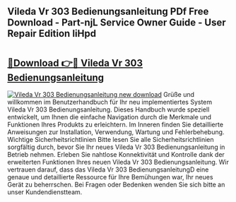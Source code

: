 ## Vileda Vr 303 Bedienungsanleitung PDf Free Download - Part-njL Service Owner Guide - User Repair Edition IiHpd

# <h2><a href="http://df5h1if.blite.top/?on=Vileda+Vr+303+Bedienungsanleitung">🔗Download 👉🔴 Vileda Vr 303 Bedienungsanleitung</a></h2>

[![Vileda Vr 303 Bedienungsanleitung new download](https://i.imgur.com/lujVjoI.png)](http://df5h1if.blite.top/?on=Vileda+Vr+303+Bedienungsanleitung)
Grüße und willkommen im Benutzerhandbuch für Ihr neu implementiertes System Vileda Vr 303 Bedienungsanleitung. Dieses Handbuch wurde speziell entwickelt, um Ihnen die einfache Navigation durch die Merkmale und Funktionen Ihres Produkts zu erleichtern. Im Inneren finden Sie detaillierte Anweisungen zur Installation, Verwendung, Wartung und Fehlerbehebung. Wichtige Sicherheitsrichtlinien Bitte lesen Sie alle Sicherheitsrichtlinien sorgfältig durch, bevor Sie Ihr neues Vileda Vr 303 Bedienungsanleitung in Betrieb nehmen. Erleben Sie nahtlose Konnektivität und Kontrolle dank der erweiterten Funktionen Ihres neuen Vileda Vr 303 Bedienungsanleitung. Wir vertrauen darauf, dass das Vileda Vr 303 BedienungsanleitungD eine genaue und detaillierte Ressource für Ihre Bemühungen war, Ihr neues Gerät zu beherrschen. Bei Fragen oder Bedenken wenden Sie sich bitte an unser Kundendienstteam.
